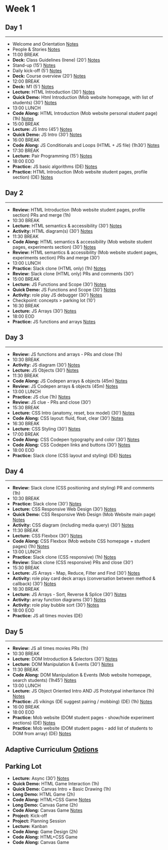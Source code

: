 # Week 1

## Day 1
---

- Welcome and Orientation [Notes](./course-intro.md)
- People & Stories [Notes](./course-intro.md)
- 11:00 BREAK
- **Deck:** Class Guidelines (Irene) (20') [Notes](./course-intro.md)
- Stand-up (15') [Notes](./course-intro.md)
- Daily kick-off (5') [Notes](./course-intro.md)
- **Deck:** Course overview (20') [Notes](./course-intro.md)
- 12:00 BREAK
- **Deck:** M1 (5') [Notes](./course-intro.md)
- **Lecture:** HTML Introduction (30') [Notes](./html-intro.md)
- **Quick Demo:** Html Introduction (Mob website homepage, with list of students) (30') [Notes](./html-intro.md)
- 13:00 LUNCH
- **Code Along:** HTML Introduction (Mob website personal student page) (1h) [Notes](./html-intro.md)
- 15:00 BREAK
- **Lecture:** JS Intro (45') [Notes](./js-intro.md)
- **Quick Demo:** JS Intro (30') [Notes](./js-intro.md)
- 16:00 BREAK
- **Code Along:** JS Conditionals and Loops (HTML + JS file) (1h30') [Notes](./js-intro.md)
- 17:30 BREAK
- **Lecture:** Pair Programming (15') [Notes](./pp-intro.md)
- 18:00 EOD
- **Practice:** JS basic algorithms (DE) [Notes](./js-intro.md)
- **Practice:** HTML Introduction (Mob website student pages, profile section) (DE) [Notes](./html-intro.md)

## Day 2
---

- **Review:** HTML Introduction (Mob website student pages, profile section) PRs and merge (1h)
- 10:30 BREAK
- **Lecture:** HTML semantics & accessibility (30') [Notes](./html-semantics-a11y.md)
- **Activity:** HTML diagram(s) (30') [Notes](./html-intro.md)
- 11:30 BREAK
- **Code Along:** HTML semantics & accessibility (Mob website student pages, experiments section) (30') [Notes](./html-semantics-a11y.md)
- **Review:** HTML semantics & accessibility (Mob website student pages, experiments section) PRs and merge (30')
- 13:00 LUNCH
- **Practice:** Slack clone (HTML only) (1h) [Notes](./html-semantics-a11y.md)
- **Review:** Slack clone (HTML only) PRs and comments (30')
- 15:00 BREAK
- **Lecture:** JS Functions and Scope (30') [Notes](./js-functions-scope.md)
- **Quick Demo:** JS Functions and Scope (30') [Notes](./js-functions-scope.md)
- **Activity:** role play JS debugger (30') [Notes](./js-functions-scope.md)
- Checkpoint: concepts > parking lot (10')
- 16:30 BREAK
- **Lecture:** JS Arrays (30') [Notes](./js-arrays.md)
- 18:00 EOD
- **Practice:** JS functions and arrays [Notes](./js-arrays.md)

## Day 3
---
 - **Review:** JS functions and arrays - PRs and close (1h)
 - 10:30 BREAK
 - **Activity:** JS diagram (30') [Notes](./js-functions-scope.md)
 - **Lecture:** JS Objects (30') [Notes](./js-objects.md)
 - 11:30 BREAK
 - **Code Along:** JS Codepen arrays & objects (45m) [Notes](./js-objects.md)
 - **Review:** JS Codepen arrays & objects (45m) [Notes](./js-objects.md)
 - 13:00 LUNCH
 - **Practice:** JS clue (1h) [Notes](./js-objects.md)
 - **Review:** JS clue - PRs and close (30')
 - 15:30 BREAK
 - **Lecture:** CSS Intro (anatomy, reset, box model) (30') [Notes](./css-intro.md)
 - **Code Along:** CSS layout: fluid, float, clear (30') [Notes](./css-intro.md)
 - 16:30 BREAK
 - **Lecture:** CSS Styling (30') [Notes](./css-styling.md)
 - 17:00 BREAK
 - **Code Along:** CSS Codepen typography and color (30') [Notes](./css-styling.md)
 - **Code Along:** CSS Codepen links and buttons (30') [Notes](./css-styling.md)
 - 18:00 EOD
 - **Practice:** Slack clone (CSS layout and styling) (DE) [Notes](./css-styling.md)

## Day 4
---
-  **Review:** Slack clone (CSS positioning and styling) PR and comments (1h)
-  10:30 BREAK
-  **Practice:** Slack clone (30') [Notes](./css-styling.md)
-  **Lecture:** CSS Responsive Web Design (30') [Notes](./css-responsive.md)
-  **Quick Demo:** CSS Responsive Web Design (Mob Website main page) [Notes](./css-responsive.md)
-  **Activity:** CSS diagram (including media query) (30') [Notes](./css-intro.md)
-  11:30 BREAK
-  **Lecture:** CSS Flexbox (30') [Notes](./css-flexbox.md)
-  **Code Along:** CSS Flexbox (Mob website CSS homepage + student pages) (1h) [Notes](./css-flexbox.md)
-  13:00 LUNCH
-  **Practice:** Slack clone (CSS responsive) (1h) [Notes](./css-flexbox.md)
-  **Review:** Slack clone (CSS responsive) PRs and close (30')
-  15:30 BREAK
-  **Lecture:** JS Arrays - Map, Reduce, Filter and Find (30') [Notes](./js-array-methods.md)
-  **Activity:** role play card deck arrays (conversation between method & callback) (30') [Notes](./js-array-methods.md)
-  16:30 BREAK
-  **Lecture:** JS Arrays - Sort, Reverse & Splice  (30') [Notes](./js-array-methods.md)
-  **Activity:** array function diagrams (30') [Notes](./js-array-methods.md)
-  **Activity:** role play bubble sort (30') [Notes](./js-array-methods.md)
- 18:00 EOD
-  **Practice:** JS all times movies (DE)

## Day 5
---
- **Review:** JS all times movies PRs (1h)
- 10:30 BREAK
- **Lecture:** DOM Introduction & Selectors (30') [Notes](./js-dom-intro.md)
- **Lecture:** DOM Manipulation & Events (30') [Notes](./js-dom-man-events.md)
- 11:30 BREAK
- **Code Along:** DOM Manipulation & Events (Mob website homepage, search students) (1h45') [Notes](./js-dom-man-events.md)
- 13:00 LUNCH
- **Lecture:** JS Object Oriented Intro AND JS Prototypal inheritance (1h) [Notes](./js-oop.md)
- **Practice:** JS vikings (DE suggest pairing / mobbing) (DE) (1h) [Notes](./js-oop.md)
- 16:00 BREAK
- 18:00 EOD
- **Practice:** Mob website (DOM student pages - show/hide experiment sections) (DE) [Notes](./js-dom-man-events.md)
- **Practice:** Mob website (DOM student pages - add list of students to DOM from array) (DE) [Notes](./js-dom-man-events.md)

## Adaptive Curriculum [Options](./adaptive.md)

## Parking Lot
- **Lecture:** Async (30') [Notes](./js-async.md)
- **Quick Demo:** HTML Game Interaction (1h)
- **Quick Demo:** Canvas Intro + Basic Drawing (1h)
- **Long Demo:** HTML Game (2h)
- **Code Along:** HTML+CSS Game [Notes](./project-demos.md)
- **Long Demo:** Canvas Game (2h) 
- **Code Along:** Canvas Game [Notes](./project-demos.md)
- **Project:** Kick-off
- **Project:** Planning Session
- **Lecture:** Kanban
- **Code Along:** Game Design (2h)
- **Code Along:** HTML+CSS Game
- **Code Along:** Canvas Game